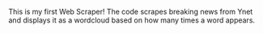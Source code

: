 This is my first Web Scraper!
The code scrapes breaking news from Ynet and displays it as a wordcloud based on how many times a word appears.
